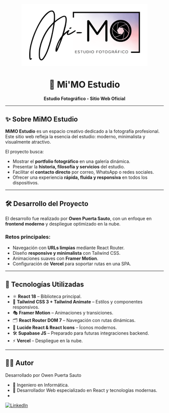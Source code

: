 <div align="center">
  <img src="./public/image/logo.png" alt="MiMO Estudio" width="400"/>
  <h1>📸 Mi'MO Estudio</h1>
  <p><strong>Estudio Fotográfico - Sitio Web Oficial</strong></p>
</div>

---

## ✨ Sobre MiMO Estudio

**MiMO Estudio** es un espacio creativo dedicado a la fotografía profesional.  
Este sitio web refleja la esencia del estudio: moderno, minimalista y visualmente atractivo.  

El proyecto busca:  

- Mostrar el **portfolio fotográfico** en una galería dinámica.  
- Presentar la **historia, filosofía y servicios** del estudio.  
- Facilitar el **contacto directo** por correo, WhatsApp o redes sociales.  
- Ofrecer una experiencia **rápida, fluida y responsiva** en todos los dispositivos.  

---

## 🛠️ Desarrollo del Proyecto

El desarrollo fue realizado por **Owen Puerta Sauto**, con un enfoque en **frontend moderno** y despliegue optimizado en la nube.  

### Retos principales:
- Navegación con **URLs limpias** mediante React Router.  
- Diseño **responsive y minimalista** con Tailwind CSS.  
- Animaciones suaves con **Framer Motion**.  
- Configuración de **Vercel** para soportar rutas en una SPA.  

---

## 🚀 Tecnologías Utilizadas

- ⚛ **React 18** – Biblioteca principal.  
- 🎨 **Tailwind CSS 3 + Tailwind Animate** – Estilos y componentes responsivos.  
- 🎭 **Framer Motion** – Animaciones y transiciones.  
- 🗂 **React Router DOM 7** – Navegación con rutas dinámicas.  
- 🎨 **Lucide React & React Icons** – Íconos modernos.  
- 🛠 **Supabase JS** – Preparado para futuras integraciones backend.  
- ⚡ **Vercel** – Despliegue en la nube.  

---

## 👨‍💻 Autor

Desarrollado por Owen Puerta Sauto
- 💼 Ingeniero en Informática.
- 🚀 Desarrollador Web especializado en React y tecnologías modernas.
- 
 [![LinkedIn](https://img.shields.io/badge/LinkedIn-0A66C2?style=for-the-badge&logo=linkedin&logoColor=white)](https://www.linkedin.com/in/owenpuerta/)




